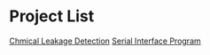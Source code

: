 # Project List
[Chmical Leakage Detection](https://github.com/JeHeeYu/Project/blob/main/https://github.com/JeHeeYu/Project/tree/main/Chemical%20Leakage%20Detection)
[Serial Interface Program](https://github.com/JeHeeYu/Project/tree/main/SerialInterface)
